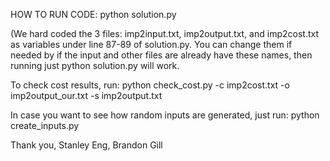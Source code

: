HOW TO RUN CODE:
python solution.py

(We hard coded the 3 files: imp2input.txt, imp2output.txt, and imp2cost.txt as variables under line 87-89 of solution.py.
You can change them if needed by if the input and other files are already have these names, then running just python solution.py will work.

To check cost results, run:
 python check_cost.py -c imp2cost.txt -o imp2output_our.txt -s imp2output.txt


In case you want to see how random inputs are generated, just run:
python create_inputs.py


Thank you,
Stanley Eng, Brandon Gill
